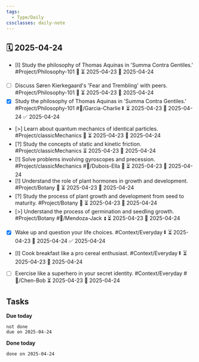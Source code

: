 ```yaml
---
tags:
  - Type/Daily
cssclasses: daily-note
---
```


## 🗓️ 2025-04-24

- [I] Study the philosophy of Thomas Aquinas in 'Summa Contra Gentiles.' #Project/Philosophy-101 🔽 ⏳ 2025-04-23 📅 2025-04-24
- [ ] Discuss Søren Kierkegaard's 'Fear and Trembling' with peers. #Project/Philosophy-101 🔽 ⏳ 2025-04-23 📅 2025-04-24
- [x] Study the philosophy of Thomas Aquinas in 'Summa Contra Gentiles.' #Project/Philosophy-101 #👤/Garcia-Charlie ⏬ ⏳ 2025-04-23 📅 2025-04-24 ✅ 2025-04-24
- [>] Learn about quantum mechanics of identical particles. #Project/classicMechanics 🔼 ⏳ 2025-04-23 📅 2025-04-24
- [?] Study the concepts of static and kinetic friction. #Project/classicMechanics ⏳ 2025-04-23 📅 2025-04-24
- [!] Solve problems involving gyroscopes and precession. #Project/classicMechanics #👤/Dubois-Ella 🔼 ⏳ 2025-04-23 📅 2025-04-24
- [!] Understand the role of plant hormones in growth and development. #Project/Botany 🔽 ⏳ 2025-04-23 📅 2025-04-24
- [?] Study the process of plant growth and development from seed to maturity. #Project/Botany 🔼 ⏳ 2025-04-23 📅 2025-04-24
- [>] Understand the process of germination and seedling growth. #Project/Botany #👤/Mendoza-Jack ⏫ ⏳ 2025-04-23 📅 2025-04-24
- [x] Wake up and question your life choices. #Context/Everyday ⏬ ⏳ 2025-04-23 📅 2025-04-24 ✅ 2025-04-24
- [I] Cook breakfast like a pro cereal enthusiast. #Context/Everyday ⏬ ⏳ 2025-04-23 📅 2025-04-24
- [ ] Exercise like a superhero in your secret identity. #Context/Everyday #👤/Chen-Bob ⏳ 2025-04-23 📅 2025-04-24

## Tasks

**Due today**

```tasks
not done
due on 2025-04-24
```

**Done today**

```tasks
done on 2025-04-24
```
            